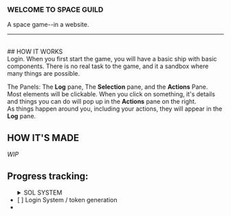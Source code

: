 ### WELCOME TO SPACE GUILD  
A space game--in a website.  
<hr>
<br>
## HOW IT WORKS<br>
Login.  
When you first start the game, you will have a basic ship with basic components.  
There is no real task to the game, and it a sandbox where many things are possible.  

The Panels: The **Log** pane, The **Selection** pane, and the **Actions** Pane.  
Most elements will be clickable. When you click on something, it's details and things you can do will pop up in the **Actions** pane on the right.  
As things happen around you, including your actions, they will appear in the **Log** pane.


## HOW IT'S MADE  
*WIP*

## Progress tracking:  
<ul>
  <details>
  <summary>SOL SYSTEM</summary>
    <li>[ ] Creation of the first system (the SOL system)
    <ul>
      <li>[ ] Earth <ul>
        <li>[ ] Earth Orbit</li>
        <li>[ ] Earth Ground Station Zero</li>
        <li>[ ] Earth Orbital Station Zero</li>
        <li>[ ] Moon Orbit</li>
        <li>[ ] Moon Ground Station</li>
      </ul>
        <br>
      </li>
      <li>[ ] Sun Orbital</li>
      <li>[ ] SOL -> ALPHA warp Gate orbital</li>
      <li>[ ] Venus <ul>
        <li>[ ] Venus Orbit</li>
        <li>[ ] Venus Ground Station Zero</li>
        <li>[ ] Venus Orbital Station Zero</li>
      </ul>
        <br>
      </li>
      <li>[ ] Mars <ul>
        <li>[ ] Mars Orbit</li>
        <li>[ ] Mars Ground Station Zero</li>
        <li>[ ] Mars Orbital Station Zero</li>
        <li>[ ] Mars Moon 1 Ground Station</li>
        <li>[ ] Mars Moon 2 Ground Station</li>
       </ul>
      </li>
        <br>
      <li>[ ] Mercury <ul>
        <li>[ ] Mercury Orbit</li>
        <li>[ ] Mercury Ground Station</li>
       </ul>
      </li>
        <br>
      <li>[ ] Asteroid Belt <ul>
        <li>[ ] Belt Region 1 orbit <ul> 
          <li>[ ] Belt 1 Station</li>
        </ul>
        </li>
        <li>[ ] Belt Region 2 orbit <ul> 
          <li>[ ] Belt 2 Station</li>
        </ul>
        </li><li>[ ] Belt Region 3 orbit <ul> 
          <li>[ ] Belt 3 Station</li>
        </ul>
        </li>
       </ul>
      </li>
        <br>
      <li>[ ] Jupiter <ul>
        <li>[ ] Jupiter Orbit</li>
        <li>[ ] Jupiter Atmosphere Station 'Thunder Station'</li>
        <li>[ ] IO station</li>
       </ul>
      </li>   
        <br>
      <li>[ ] Saturn <ul>
        <li>[ ] Saturn Orbit</li>
        <li>[ ] Saturn Atmosphere Station 'Cloud Station'</li>
        <li>[ ] Ring station 1</li>
        <li>[ ] Ring station 2</li>
       </ul>
      </li>
        <br>
      <li>[ ] Uranus <ul>
        <li>[ ] Uranus Orbit</li>
        <li>[ ] Uranus Orbital Station</li>
        <li>[ ] Uranus Atmosphere station</li>
        <ul>
      </li>
        <br>
      <li>[ ] Kyper Regions <ul>
        <li>[ ] Kyper Region 1 Orbit + Station</li>
        <li>[ ] Kyper Region 2 Orbit + Station</li>
        <li>[ ] Kyper Region 3 Orbit + Station</li>
        <li>[ ] Kyper Region 4 Orbit + Station</li>
        </ul>
      </li>  
    </ul>
  </li>
  </details>
  
  <li>[ ] Login System / token generation</li>
  <li></li>
</ul>

